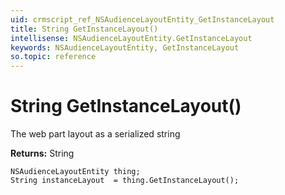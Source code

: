 ```yaml
---
uid: crmscript_ref_NSAudienceLayoutEntity_GetInstanceLayout
title: String GetInstanceLayout()
intellisense: NSAudienceLayoutEntity.GetInstanceLayout
keywords: NSAudienceLayoutEntity, GetInstanceLayout
so.topic: reference
---
```


# String GetInstanceLayout()

The web part layout as a serialized string

**Returns:** String

```crmscript
NSAudienceLayoutEntity thing;
String instanceLayout  = thing.GetInstanceLayout();
```

